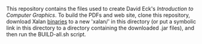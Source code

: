 This repository contains the files used to create David Eck's *Introduction to Computer Graphics*. To build the PDFs and web site, clone this repository, download Xalan [binaries](http://www.apache.org/dyn/closer.cgi/xalan/xalan-j) to a new 'xalan/' in this directory (or put a symbolic link in this directory to a directory containing the downloaded .jar files), and then run the BUILD-all.sh script. 